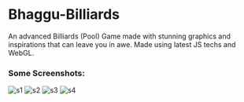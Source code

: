 # Bhaggu-Billiards
An advanced Billiards (Pool) Game made with stunning graphics and inspirations that can leave you in awe. Made using latest JS techs and WebGL.

### Some Screenshots:

![s1](https://user-images.githubusercontent.com/64016811/139781828-70104102-2f70-4473-a851-b60cbaee19da.png)
![s2](https://user-images.githubusercontent.com/64016811/139781851-1678a1c4-0402-4884-a7b0-4e0c432cf760.png)
![s3](https://user-images.githubusercontent.com/64016811/139781866-ec490680-4587-43ac-a146-f6a9b6d66deb.png)
![s4](https://user-images.githubusercontent.com/64016811/139781869-9dbec47e-2558-4562-854c-2b0083f87c49.png)

